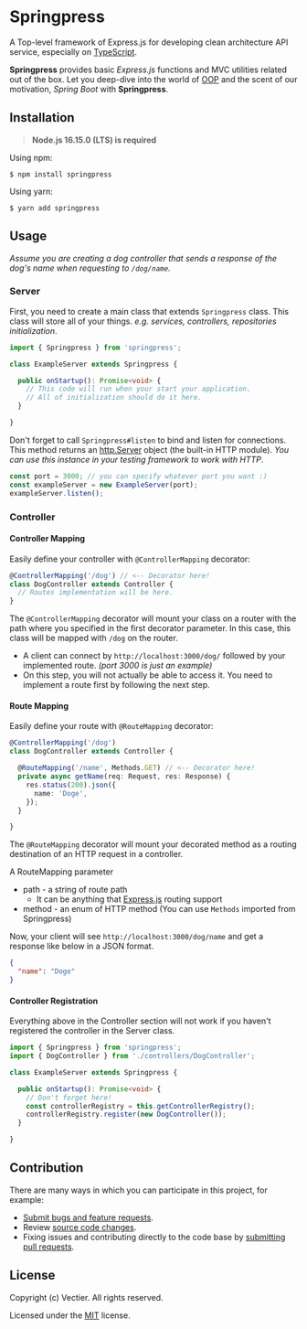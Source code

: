 # Springpress

A Top-level framework of Express.js for developing clean architecture API service, especially on [TypeScript](https://github.com/microsoft/TypeScript).

**Springpress** provides basic *Express.js* functions and MVC utilities related out of the box. Let you deep-dive into the world of [OOP](https://developer.mozilla.org/en-US/docs/Learn/JavaScript/Objects/Object-oriented_programming) and the scent of our motivation, *Spring Boot* with **Springpress**.

## Installation

> **Node.js 16.15.0 (LTS) is required**

Using npm:
```
$ npm install springpress
```

Using yarn:
```
$ yarn add springpress
```

## Usage

*Assume you are creating a dog controller that sends a response of the dog's name when requesting to `/dog/name`.*

### Server

First, you need to create a main class that extends `Springpress` class. This class will store all of your things. *e.g. services, controllers, repositories initialization*.

```ts
import { Springpress } from 'springpress';

class ExampleServer extends Springpress {

  public onStartup(): Promise<void> {
    // This code will run when your start your application.
    // All of initialization should do it here.
  }

}
```

Don't forget to call `Springpress#listen` to bind and listen for connections. This method returns an [http.Server](https://nodejs.org/docs/latest-v16.x/api/http.html#class-httpserver) object (the built-in HTTP module). *You can use this instance in your testing framework to work with HTTP*.

```ts
const port = 3000; // you can specify whatever port you want :)
const exampleServer = new ExampleServer(port);
exampleServer.listen();
```

### Controller

#### Controller Mapping

Easily define your controller with `@ControllerMapping` decorator:

```ts
@ControllerMapping('/dog') // <-- Decorator here!
class DogController extends Controller {
  // Routes implementation will be here.
}
```

The `@ControllerMapping` decorator will mount your class on a router with the path where you specified in the first decorator parameter. In this case, this class will be mapped with `/dog` on the router.

- A client can connect by `http://localhost:3000/dog/` followed by your implemented route. *(port 3000 is just an example)*
- On this step, you will not actually be able to access it. You need to implement a route first by following the next step.

#### Route Mapping

Easily define your route with `@RouteMapping` decorator:

```ts
@ControllerMapping('/dog')
class DogController extends Controller {

  @RouteMapping('/name', Methods.GET) // <-- Decorator here!
  private async getName(req: Request, res: Response) {
    res.status(200).json({
      name: 'Doge',
    });
  }

}
```

The `@RouteMapping` decorator will mount your decorated method as a routing destination of an HTTP request in a controller.

A RouteMapping parameter
- path - a string of route path
  - It can be anything that [Express.js](https://expressjs.com/en/guide/routing.html) routing support
- method - an enum of HTTP method (You can use `Methods` imported from Springpress)

Now, your client will see `http://localhost:3000/dog/name` and get a response like below in a JSON format.

```json
{
  "name": "Doge"
}
```

#### Controller Registration

Everything above in the Controller section will not work if you haven't registered the controller in the Server class.

```ts
import { Springpress } from 'springpress';
import { DogController } from './controllers/DogController';

class ExampleServer extends Springpress {

  public onStartup(): Promise<void> {
    // Don't forget here!
    const controllerRegistry = this.getControllerRegistry();
    controllerRegistry.register(new DogController());
  }

}
```

## Contribution

There are many ways in which you can participate in this project, for example:

- [Submit bugs and feature requests](https://github.com/riflowth/springpress/issues).
- Review [source code changes](https://github.com/riflowth/tier-discord-bot/pulls).
- Fixing issues and contributing directly to the code base by [submitting pull requests](https://github.com/riflowth/tier-discord-bot/pulls).

## License

Copyright (c) Vectier. All rights reserved.

Licensed under the [MIT](https://github.com/riflowth/nextpress/blob/main/LICENSE) license.
